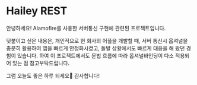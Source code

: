 # Hailey REST

안녕하세요! Alamofire를 사용한 서버통신 구현에 관련된 프로젝트입니다.

덧붙이고 싶은 내용은,
개인적으로 현 회사의 어플을 개발할 때, 서버 통신시 옵셔널을 충분히 활용하여 앱을 빠르게 안정화시켰고, 돌발 상황에서도 빠르게 대응을 해 왔던 경험이 있습니다.
하여 이 프로젝트에서도 문법 흐름에 따라 옵셔널바인딩이 다소 적용되어 있는 점 참고부탁드립니다.

그럼 오늘도 좋은 하루 되세요🧡
감사합니다!

